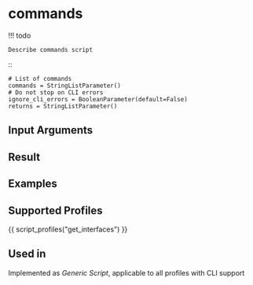 

# commands

<!-- prettier-ignore -->
!!! todo

    Describe commands script

::

    # List of commands
    commands = StringListParameter()
    # Do not stop on CLI errors
    ignore_cli_errors = BooleanParameter(default=False)
    returns = StringListParameter()

## Input Arguments

## Result

## Examples

## Supported Profiles

{{ script_profiles("get_interfaces") }}

## Used in

Implemented as *Generic Script*, applicable to all profiles
with CLI support
